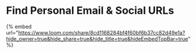 # Find Personal Email & Social URLs

{% embed url="https://www.loom.com/share/8cd1168284bf4f60bf6b37cc82d49e1a?hide_owner=true&hide_share=true&hide_title=true&hideEmbedTopBar=true" %}

